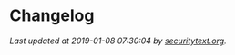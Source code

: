 # Changelog

_Last updated at 2019-01-08 07:30:04 by [securitytext.org](https://securitytext.org)._
